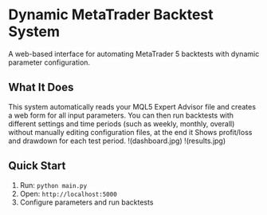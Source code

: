 # Dynamic MetaTrader Backtest System

A web-based interface for automating MetaTrader 5 backtests with dynamic parameter configuration.

## What It Does

This system automatically reads your MQL5 Expert Advisor file and creates a web form for all input parameters. You can then run backtests with different settings and time periods (such as weekly, monthly, overall) without manually editing configuration files, at the end it Shows profit/loss and drawdown for each test period.
!(dashboard.jpg)
!(results.jpg)

## Quick Start

1. Run: `python main.py`
2. Open: `http://localhost:5000`
3. Configure parameters and run backtests
